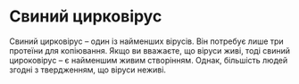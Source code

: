 # Свиний цирковірус

Свиний цирковірус – один із найменших вірусів. Він потребує лише три протеїни
для копіювання. Якщо ви вважаєте, що віруси живі, тоді свиний цироковірус – є
найменшим живим створінням. Однак, більшість людей згодні з твердженням, що
віруси неживі.
